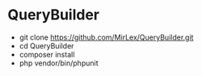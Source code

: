 # QueryBuilder

+ git clone https://github.com/MirLex/QueryBuilder.git
+ cd QueryBuilder
+ composer install
+ php vendor/bin/phpunit
